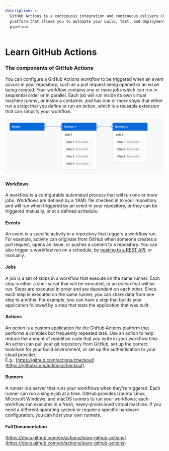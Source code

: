 ```yaml
---
description: >-
  GitHub Actions is a continuous integration and continuous delivery (CI/CD)
  platform that allows you to automate your build, test, and deployment
  pipeline.
---
```


# Learn GitHub Actions

### The components of GitHub Actions <a href="#the-components-of-github-actions" id="the-components-of-github-actions"></a>

You can configure a GitHub Actions _workflow_ to be triggered when an _event_ occurs in your repository, such as a pull request being opened or an issue being created. Your workflow contains one or more _jobs_ which can run in sequential order or in parallel. Each job will run inside its own virtual machine _runner_, or inside a container, and has one or more _steps_ that either run a script that you define or run an _action_, which is a reusable extension that can simplify your workflow.

![](.gitbook/assets/image.png)

#### Workflows <a href="#workflows" id="workflows"></a>

A workflow is a configurable automated process that will run one or more jobs. Workflows are defined by a YAML file checked in to your repository and will run when triggered by an event in your repository, or they can be triggered manually, or at a defined schedule.

#### Events <a href="#events" id="events"></a>

An event is a specific activity in a repository that triggers a workflow run. For example, activity can originate from GitHub when someone creates a pull request, opens an issue, or pushes a commit to a repository. You can also trigger a workflow run on a schedule, by [posting to a REST API](https://docs.github.com/en/rest/reference/repos#create-a-repository-dispatch-event), or manually.

#### Jobs <a href="#jobs" id="jobs"></a>

A job is a set of _steps_ in a workflow that execute on the same runner. Each step is either a shell script that will be executed, or an _action_ that will be run. Steps are executed in order and are dependent on each other. Since each step is executed on the same runner, you can share data from one step to another. For example, you can have a step that builds your application followed by a step that tests the application that was built.

#### Actions <a href="#actions" id="actions"></a>

An _action_ is a custom application for the GitHub Actions platform that performs a complex but frequently repeated task. Use an action to help reduce the amount of repetitive code that you write in your workflow files. An action can pull your git repository from GitHub, set up the correct toolchain for your build environment, or set up the authentication to your cloud provider.\
E.g.: [https://github.com/actions/checkout](https://github.com/actions/checkout)

#### Runners <a href="#runners" id="runners"></a>

A runner is a server that runs your workflows when they're triggered. Each runner can run a single job at a time. GitHub provides Ubuntu Linux, Microsoft Windows, and macOS runners to run your workflows; each workflow run executes in a fresh, newly-provisioned virtual machine. If you need a different operating system or require a specific hardware configuration, you can host your own runners.&#x20;

#### Full Documentation

[https://docs.github.com/en/actions/learn-github-actions](https://docs.github.com/en/actions/learn-github-actions)

